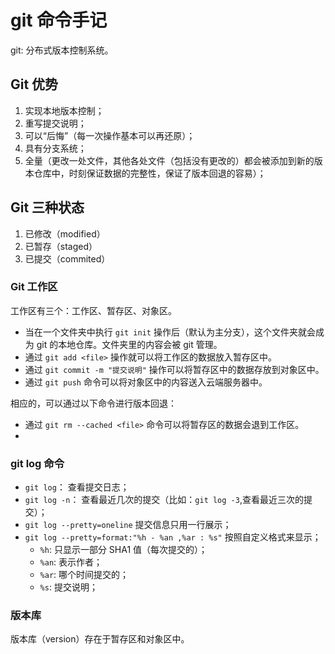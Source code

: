 # git 命令手记
git: 分布式版本控制系统。  

## Git 优势
1. 实现本地版本控制；
2. 重写提交说明；
3. 可以“后悔”（每一次操作基本可以再还原）；
4. 具有分支系统；
5. 全量（更改一处文件，其他各处文件（包括没有更改的）都会被添加到新的版本仓库中，时刻保证数据的完整性，保证了版本回退的容易）；  

## Git 三种状态
1. 已修改（modified）
2. 已暂存（staged）
3. 已提交（commited）  

### Git 工作区
工作区有三个：工作区、暂存区、对象区。  
- 当在一个文件夹中执行 `git init` 操作后（默认为主分支），这个文件夹就会成为 git 的本地仓库。文件夹里的内容会被 git 管理。  
- 通过 `git add <file>` 操作就可以将工作区的数据放入暂存区中。
- 通过 `git commit -m "提交说明"` 操作可以将暂存区中的数据存放到对象区中。
- 通过 `git push` 命令可以将对象区中的内容送入云端服务器中。  

相应的，可以通过以下命令进行版本回退：  
- 通过 `git rm --cached <file>` 命令可以将暂存区的数据会退到工作区。
- 

### git log 命令
- `git log`： 查看提交日志；
- `git log -n`： 查看最近几次的提交（比如：`git log -3`,查看最近三次的提交）；
- `git log --pretty=oneline` 提交信息只用一行展示；
- `git log --pretty=format:"%h - %an ,%ar : %s"` 按照自定义格式来显示；  
  + `%h`: 只显示一部分 SHA1 值（每次提交的）；
  + `%an`: 表示作者；
  + `%ar`: 哪个时间提交的；
  + `%s`: 提交说明；  




### 版本库
版本库（version）存在于暂存区和对象区中。

